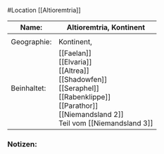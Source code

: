 #Location [[Altioremtria]]

| Name:       | Altioremtria, Kontinent                                                                                                                                                                                                                            |
| ----------- | -------------------------------------------------------------------------------------------------------------------------------------------------------------------------------------------------------------------------------------------------- |
|             |                                                                                                                                                                                                                                                    |
| Geographie: | Kontinent,                                                                                                                                                                                                                                         |
| Beinhaltet: | [[Faelan]]<br>[[Elvaria]]<br>[[Altrea]]<br>[[Shadowfen]]<br>[[Seraphel]]<br>[[Rabenklippe]]<br>[[Parathor]]<br>[[Niemandsland 2]]<br> Teil vom [[Niemandsland 3]] |
### Notizen: